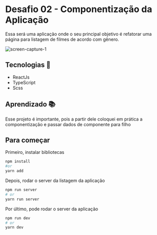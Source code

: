 # Desafio 02 - Componentização da Aplicação 

Essa será uma aplicação onde o seu principal objetivo é refatorar uma página para listagem de filmes de acordo com gênero.

![screen-capture-_1_](https://user-images.githubusercontent.com/47863213/127723800-1f73760d-ef6a-4bdf-ba30-2ae750fb7ec2.gif)


## Tecnologias 🚀

- ReactJs
- TypeScript
- Scss


## Aprendizado 📚

Esse projeto é importante, pois a partir dele coloquei em prática a componentização e passar dados de componente para filho


## Para começar

Primeiro, instalar bibliotecas

```bash
npm install
#or
yarn add
```

Depois, rodar o server da listagem da aplicação

```bash
npm run server
# or
yarn run server
```


Por último, pode rodar o server da aplicação

```bash
npm run dev
# or
yarn dev
```

